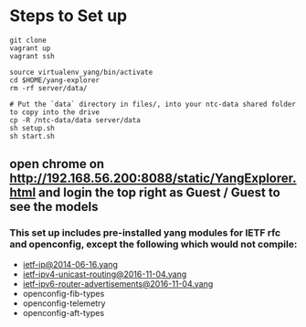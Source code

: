 # Steps to Set up
```
git clone
vagrant up
vagrant ssh

source virtualenv_yang/bin/activate
cd $HOME/yang-explorer
rm -rf server/data/

# Put the `data` directory in files/, into your ntc-data shared folder to copy into the drive
cp -R /ntc-data/data server/data
sh setup.sh
sh start.sh
```
## open chrome on http://192.168.56.200:8088/static/YangExplorer.html and login the top right as Guest / Guest to see the models


### This set up includes pre-installed yang modules for IETF rfc and openconfig, except the following which would not compile:
- ietf-ip@2014-06-16.yang
- ietf-ipv4-unicast-routing@2016-11-04.yang
- ietf-ipv6-router-advertisements@2016-11-04.yang
- openconfig-fib-types
- openconfig-telemetry
- openconfig-aft-types
